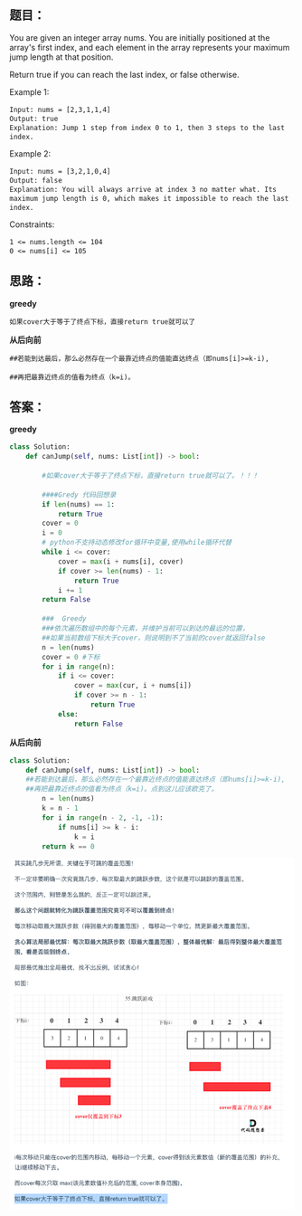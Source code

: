 ## 题目：
You are given an integer array nums. You are initially positioned at the array's first index, and each element in the array represents your maximum jump length at that position.

Return true if you can reach the last index, or false otherwise.

Example 1:
```
Input: nums = [2,3,1,1,4]
Output: true
Explanation: Jump 1 step from index 0 to 1, then 3 steps to the last index.
```
Example 2:
```
Input: nums = [3,2,1,0,4]
Output: false
Explanation: You will always arrive at index 3 no matter what. Its maximum jump length is 0, which makes it impossible to reach the last index.
``` 
Constraints:
```
1 <= nums.length <= 104
0 <= nums[i] <= 105
```
## 思路：
**greedy**
```
如果cover大于等于了终点下标，直接return true就可以了
```

**从后向前**
```
##若能到达最后，那么必然存在一个最靠近终点的值能直达终点（即nums[i]>=k-i),

##再把最靠近终点的值看为终点（k=i)。
```
## 答案：
**greedy**
```python
class Solution:
    def canJump(self, nums: List[int]) -> bool:
        
        #如果cover大于等于了终点下标，直接return true就可以了。！！！
       
        ####Gredy 代码回想录
        if len(nums) == 1: 
            return True
        cover = 0
        i = 0
        # python不支持动态修改for循环中变量,使用while循环代替
        while i <= cover:
            cover = max(i + nums[i], cover)
            if cover >= len(nums) - 1: 
                return True
            i += 1
        return False
    
        ###  Greedy      
        ###依次遍历数组中的每个元素，并维护当前可以到达的最远的位置，
        ##如果当前数组下标大于cover，则说明到不了当前的cover就返回false
        n = len(nums)
        cover = 0 #下标
        for i in range(n):
            if i <= cover:
                cover = max(cur, i + nums[i])
                if cover >= n - 1:
                    return True
            else:
                return False
```
**从后向前**
```python
class Solution:
    def canJump(self, nums: List[int]) -> bool:
    ##若能到达最后，那么必然存在一个最靠近终点的值能直达终点（即nums[i]>=k-i),
    ##再把最靠近终点的值看为终点（k=i)。点到这儿应该欧克了。
        n = len(nums)
        k = n - 1
        for i in range(n - 2, -1, -1):
            if nums[i] >= k - i:
                k = i
        return k == 0
```
![a](https://github.com/SSRRBB/Leetcode/blob/main/Images/442.png)
